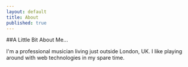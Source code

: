 ```yaml
---
layout: default
title: About
published: true
---
```


##A Little Bit About Me...

I'm a professional musician living just outside London, UK. I like playing around with web technologies in my spare time. 
